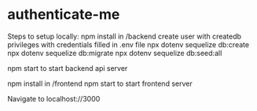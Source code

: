 # authenticate-me

Steps to setup locally:
npm install in /backend
create user with createdb privileges with credentials filled in .env file
npx dotenv sequelize db:create
npx dotenv sequelize db:migrate
npx dotenv sequelize db:seed:all

npm start to start backend api server

npm install in /frontend
npm start to start frontend server

Navigate to localhost://3000
